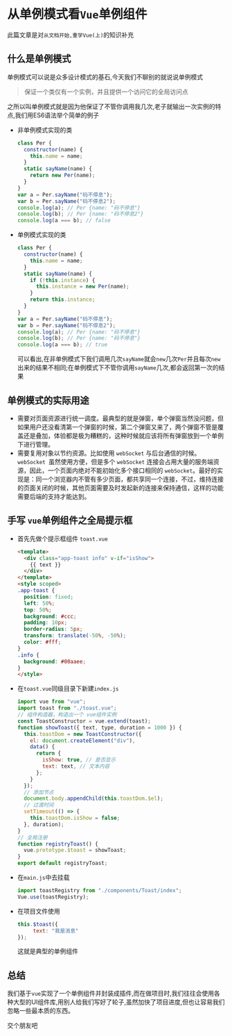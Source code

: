 # 从单例模式看`Vue`单例组件

此篇文章是对`从文档开始,重学Vue(上)`的知识补充

## 什么是单例模式

单例模式可以说是众多设计模式的基石,今天我们不聊别的就说说单例模式

> 保证一个类仅有一个实例，并且提供一个访问它的全局访问点

之所以叫单例模式就是因为他保证了不管你调用我几次,老子就输出一次实例的特点,我们用ES6语法举个简单的例子

- 非单例模式实现的类

  ```js
  class Per {
    constructor(name) {
      this.name = name;
    }
    static sayName(name) {
      return new Per(name);
    }
  }
  var a = Per.sayName("码不停息");
  var b = Per.sayName("码不停息2");
  console.log(a); // Per {name: "码不停息"}
  console.log(b); // Per {name: "码不停息2"}
  console.log(a === b); // false
  ```

- 单例模式实现的类

  ```js
  class Per {
    constructor(name) {
      this.name = name;
    }
    static sayName(name) {
      if (!this.instance) {
        this.instance = new Per(name);
      }
      return this.instance;
    }
  }
  var a = Per.sayName("码不停息");
  var b = Per.sayName("码不停息2");
  console.log(a); // Per {name: "码不停息"}
  console.log(b); // Per {name: "码不停息"}
  console.log(a === b); // true
  ```

  可以看出,在非单例模式下我们调用几次`sayName`就会`new`几次`Per`并且每次`new`出来的结果不相同;在单例模式下不管你调用`sayName`几次,都会返回第一次的结果

## 单例模式的实际用途

- 需要对页面资源进行统一调度。最典型的就是弹窗，单个弹窗当然没问题，但如果用户还没看清第一个弹窗的时候，第二个弹窗又来了，两个弹窗不管是覆盖还是叠加，体验都是极为糟糕的，这种时候就应该将所有弹窗放到一个单例下进行管理。
- 需要复用对象以节约资源。比如使用 `webSocket`  与后台通信的时候。`webSocket `虽然使用方便，但是多个 `webSocket` 连接会占用大量的服务端资源，因此，一个页面内绝对不能初始化多个接口相同的 `webSocket`。最好的实现是：同一个浏览器内不管有多少页面，都共享同一个连接，不过，维持连接的页面关闭的时候，其他页面需要及时发起新的连接来保持通信，这样的功能需要后端的支持才能达到。

## 手写 `vue`单例组件之全局提示框

- 首先先做个提示框组件 `toast.vue`

  ```html
  <template>
    <div class="app-toast info" v-if="isShow">
      {{ text }}
    </div>
  </template>
  <style scoped>
  .app-toast {
    position: fixed;
    left: 50%;
    top: 50%;
    background: #ccc;
    padding: 10px;
    border-radius: 5px;
    transform: translate(-50%, -50%);
    color: #fff;
  }
  .info {
    background: #00aaee;
  }
  </style>
  ```

- 在`toast.vue`同级目录下新建`index.js`

  ```js
  import vue from "vue";
  import toast from "./toast.vue";
  // 组件构造器，构造出一个 vue组件实例
  const ToastConstructor = vue.extend(toast);
  function showToast({ text, type, duration = 1000 }) {
    this.toastDom = new ToastConstructor({
      el: document.createElement("div"),
      data() {
        return {
          isShow: true, // 是否显示
          text: text, // 文本内容
        };
      }
    });
    // 添加节点
    document.body.appendChild(this.toastDom.$el);
    // 过渡时间
    setTimeout(() => {
      this.toastDom.isShow = false;
    }, duration);
  }
  // 全局注册
  function registryToast() {
    vue.prototype.$toast = showToast;
  }
  export default registryToast;
  ```

- 在`main.js`中去挂载

  ```js
  import toastRegistry from "./components/Toast/index";
  Vue.use(toastRegistry);
  ```

- 在项目文件使用

  ```js
  this.$toast({
       text: "我是消息"
  });
  ```

  这就是典型的单例组件

## 总结

我们基于`vue`实现了一个单例组件并封装成插件,而在做项目时,我们往往会使用各种大型的UI组件库,用别人给我们写好了轮子,虽然加快了项目进度,但也让容易我们忽略一些最本质的东西。

交个朋友吧